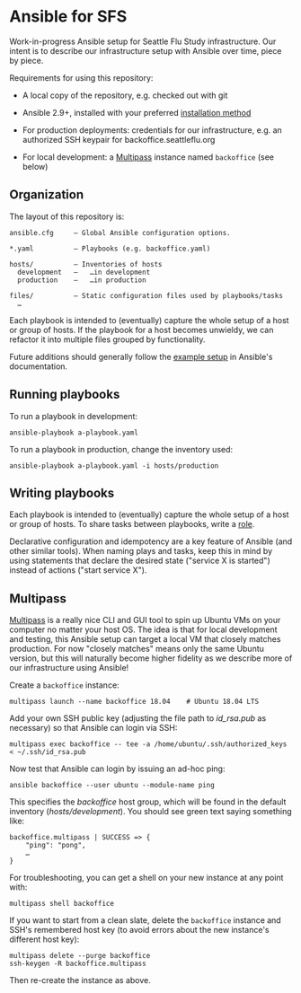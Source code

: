 # Ansible for SFS

Work-in-progress Ansible setup for Seattle Flu Study infrastructure.  Our
intent is to describe our infrastructure setup with Ansible over time, piece by
piece.

Requirements for using this repository:

  - A local copy of the repository, e.g. checked out with git

  - Ansible 2.9+, installed with your preferred
    [installation method](https://docs.ansible.com/ansible/latest/installation_guide/intro_installation.html)

  - For production deployments: credentials for our infrastructure, e.g. an
    authorized SSH keypair for backoffice.seattleflu.org

  - For local development: a [Multipass](https://multipass.run) instance named
    `backoffice` (see below)


## Organization

The layout of this repository is:

    ansible.cfg     — Global Ansible configuration options.

    *.yaml          — Playbooks (e.g. backoffice.yaml)

    hosts/          — Inventories of hosts
      development   —   …in development
      production    —   …in production

    files/          — Static configuration files used by playbooks/tasks
      …

Each playbook is intended to (eventually) capture the whole setup of a host or
group of hosts.  If the playbook for a host becomes unwieldy, we can refactor
it into multiple files grouped by functionality.

Future additions should generally follow the [example
setup](https://docs.ansible.com/ansible/latest/user_guide/sample_setup.html) in
Ansible's documentation.


## Running playbooks

To run a playbook in development:

    ansible-playbook a-playbook.yaml

To run a playbook in production, change the inventory used:

    ansible-playbook a-playbook.yaml -i hosts/production


## Writing playbooks

Each playbook is intended to (eventually) capture the whole setup of a host or
group of hosts.  To share tasks between playbooks, write a
[role](https://docs.ansible.com/ansible/latest/user_guide/playbooks_reuse_roles.html).

Declarative configuration and idempotency are a key feature of Ansible (and
other similar tools).  When naming plays and tasks, keep this in mind by using
statements that declare the desired state ("service X is started") instead of
actions ("start service X").


## Multipass

[Multipass](https://multipass.run) is a really nice CLI and GUI tool to spin up
Ubuntu VMs on your computer no matter your host OS.  The idea is that for local
development and testing, this Ansible setup can target a local VM that closely
matches production.  For now "closely matches" means only the same Ubuntu
version, but this will naturally become higher fidelity as we describe more of
our infrastructure using Ansible!

Create a `backoffice` instance:

    multipass launch --name backoffice 18.04    # Ubuntu 18.04 LTS

Add your own SSH public key (adjusting the file path to *id_rsa.pub* as
necessary) so that Ansible can login via SSH:

    multipass exec backoffice -- tee -a /home/ubuntu/.ssh/authorized_keys < ~/.ssh/id_rsa.pub

Now test that Ansible can login by issuing an ad-hoc ping:

    ansible backoffice --user ubuntu --module-name ping

This specifies the *backoffice* host group, which will be found in the default
inventory (*hosts/development*).  You should see green text saying something like:

    backoffice.multipass | SUCCESS => {
        "ping": "pong",
        …
    }

For troubleshooting, you can get a shell on your new instance at any point
with:

    multipass shell backoffice

If you want to start from a clean slate, delete the `backoffice` instance and
SSH's remembered host key (to avoid errors about the new instance's different
host key):

    multipass delete --purge backoffice
    ssh-keygen -R backoffice.multipass

Then re-create the instance as above.
